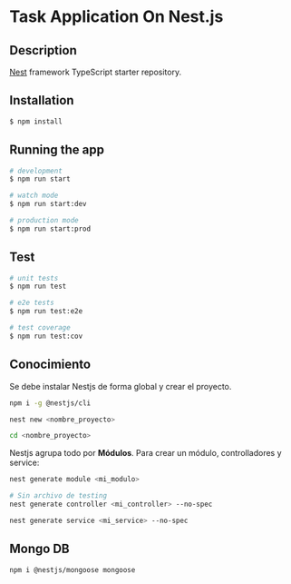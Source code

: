 # Task Application On Nest.js

## Description

[Nest](https://github.com/nestjs/nest) framework TypeScript starter repository.

## Installation

```bash
$ npm install
```

## Running the app

```bash
# development
$ npm run start

# watch mode
$ npm run start:dev

# production mode
$ npm run start:prod
```

## Test

```bash
# unit tests
$ npm run test

# e2e tests
$ npm run test:e2e

# test coverage
$ npm run test:cov
```

## Conocimiento

Se debe instalar Nestjs de forma global y crear el proyecto.

```bash
npm i -g @nestjs/cli

nest new <nombre_proyecto>

cd <nombre_proyecto>
```

Nestjs agrupa todo por **Módulos**. Para crear un módulo, controlladores y service:

```bash
nest generate module <mi_modulo>

# Sin archivo de testing
nest generate controller <mi_controller> --no-spec

nest generate service <mi_service> --no-spec
```

## Mongo DB

```bash
npm i @nestjs/mongoose mongoose
```
